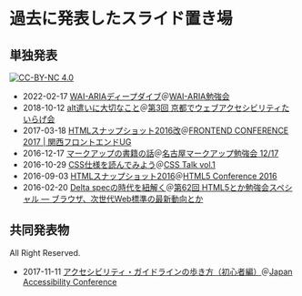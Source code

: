 # 過去に発表したスライド置き場

## 単独発表

[![CC-BY-NC 4.0](http://img.shields.io/badge/license-CC%20BY%20NC%204.0-yellow.svg)](https://creativecommons.org/licenses/by-nc/4.0/deed.ja)

- 2022-02-17 [WAI-ARIAディープダイブ](https://docs.google.com/presentation/d/1-PFlZmyXvtVRNkYGY8PL9E-qH8uRbMZxH7bV-2qz3rQ/edit#slide=id.p)＠[WAI\-ARIA勉強会](https://markuplint.connpass.com/event/237495/)
- 2018-10-12 [alt遣いに大切なこと](https://github.com/momdo/talk/blob/master/webtalk_2018-10-12.pdf)＠[第3回 京都でウェブアクセシビリティたいらげ会](https://connpass.com/event/102037/)
- 2017-03-18 [HTMLスナップショット2016改](https://github.com/momdo/talk/blob/master/webtalk_2017-03-18.pdf)＠[FRONTEND CONFERENCE 2017 | 関西フロントエンドUG](http://kfug.jp/frontconf2017/)
- 2016-12-17 [マークアップの書籍の話](https://github.com/momdo/talk/blob/master/webtalk_2016-12-17.pdf)＠[名古屋マークアップ勉強会 12/17](https://758markup.doorkeeper.jp/events/54593)
- 2016-10-29 [CSS仕様を読んでみよう](https://github.com/momdo/talk/blob/master/webtalk_2016-10-29.pdf)＠[CSS Talk vol.1](https://taminc.doorkeeper.jp/events/52298)
- 2016-09-03 [HTMLスナップショット2016](https://github.com/momdo/talk/blob/master/webtalk_2016-09-03.pdf)＠[HTML5 Conference 2016](http://events.html5j.org/conference/2016/9/)
- 2016-02-20 [Delta specの時代を紐解く](https://github.com/momdo/talk/blob/master/webtalk_2016-02-20.pdf)＠[第62回 HTML5とか勉強会スペシャル ― ブラウザ、次世代Web標準の最新動向とか](https://eventdots.jp/event/580343)

## 共同発表物

All Right Reserved.

- 2017-11-11 [アクセシビリティ・ガイドラインの歩き方（初心者編）](https://docs.google.com/presentation/d/1U74164uPJsHQU12OcAeZPVwfwCzAWJy6hSPZyCxG8kM/edit#slide=id.p)＠[Japan Accessibility Conference](https://japan-a11y-conf.com/vol1/)
